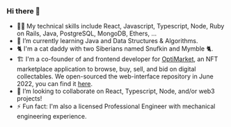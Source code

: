 ### Hi there 👋
- 👨‍💻 My technical skills include React, Javascript, Typescript, Node, Ruby on Rails, Java, PostgreSQL, MongoDB, Ethers, ...
- 🌱 I’m currently learning Java and Data Structures & Algorithms.
- 🐈 I'm a cat daddy with two Siberians named Snufkin and Mymble 🐈.
- 🏗️ I'm a co-founder of and frontend developer for [OptiMarket](https://optimarket.io/), an NFT marketplace application to browse, buy, sell, and bid on digital collectables. We open-sourced the web-interface repository in June 2022, you can find it [here](https://github.com/opti-market/web-interface).
- 👯 I’m looking to collaborate on React, Typescript, Node, and/or web3 projects!
- ⚡ Fun fact: I'm also a licensed Professional Engineer with mechanical engineering experience. 

<!--
**burtrico/burtrico** is a ✨ _special_ ✨ repository because its `README.md` (this file) appears on your GitHub profile.

Here are some ideas to get you started:

- 🔭 I’m currently working on ...
- 🌱 I’m currently learning ...
- 👯 I’m looking to collaborate on ...
- 🤔 I’m looking for help with ...
- 💬 Ask me about ...
- 📫 How to reach me: ...
- 😄 Pronouns: ...
- ⚡ Fun fact: ...
-->
